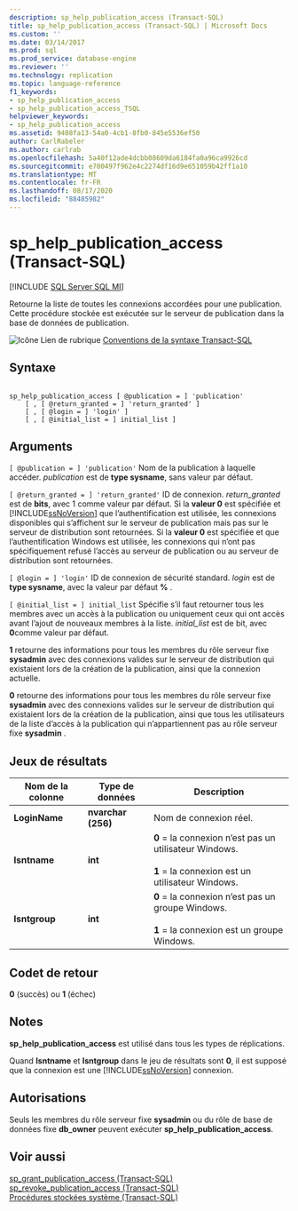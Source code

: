 ```yaml
---
description: sp_help_publication_access (Transact-SQL)
title: sp_help_publication_access (Transact-SQL) | Microsoft Docs
ms.custom: ''
ms.date: 03/14/2017
ms.prod: sql
ms.prod_service: database-engine
ms.reviewer: ''
ms.technology: replication
ms.topic: language-reference
f1_keywords:
- sp_help_publication_access
- sp_help_publication_access_TSQL
helpviewer_keywords:
- sp_help_publication_access
ms.assetid: 9408fa13-54a0-4cb1-8fb0-845e5536ef50
author: CarlRabeler
ms.author: carlrab
ms.openlocfilehash: 5a40f12ade4dcbb08609da6184fa0a96ca9926cd
ms.sourcegitcommit: e700497f962e4c2274df16d9e651059b42ff1a10
ms.translationtype: MT
ms.contentlocale: fr-FR
ms.lasthandoff: 08/17/2020
ms.locfileid: "88485982"
---
```

# <a name="sp_help_publication_access-transact-sql"></a>sp_help_publication_access (Transact-SQL)
[!INCLUDE [SQL Server SQL MI](../../includes/applies-to-version/sql-asdbmi.md)]

  Retourne la liste de toutes les connexions accordées pour une publication. Cette procédure stockée est exécutée sur le serveur de publication dans la base de données de publication.  
  
 ![Icône Lien de rubrique](../../database-engine/configure-windows/media/topic-link.gif "Icône du lien de rubrique") [Conventions de la syntaxe Transact-SQL](../../t-sql/language-elements/transact-sql-syntax-conventions-transact-sql.md)  
  
## <a name="syntax"></a>Syntaxe  
  
```  
  
sp_help_publication_access [ @publication = ] 'publication'  
    [ , [ @return_granted = ] 'return_granted' ]   
    [ , [ @login = ] 'login' ]  
    [ , [ @initial_list = ] initial_list ]  
```  
  
## <a name="arguments"></a>Arguments  
`[ @publication = ] 'publication'` Nom de la publication à laquelle accéder. *publication* est de **type sysname**, sans valeur par défaut.  
  
`[ @return_granted = ] 'return_granted'` ID de connexion. *return_granted* est de **bits**, avec 1 comme valeur par défaut. Si la **valeur 0** est spécifiée et [!INCLUDE[ssNoVersion](../../includes/ssnoversion-md.md)] que l’authentification est utilisée, les connexions disponibles qui s’affichent sur le serveur de publication mais pas sur le serveur de distribution sont retournées. Si la **valeur 0** est spécifiée et que l’authentification Windows est utilisée, les connexions qui n’ont pas spécifiquement refusé l’accès au serveur de publication ou au serveur de distribution sont retournées.  
  
`[ @login = ] 'login'` ID de connexion de sécurité standard. *login* est de **type sysname**, avec la valeur par défaut **%** .  
  
`[ @initial_list = ] initial_list` Spécifie s’il faut retourner tous les membres avec un accès à la publication ou uniquement ceux qui ont accès avant l’ajout de nouveaux membres à la liste. *initial_list* est de bit, avec **0**comme valeur par défaut.  
  
 **1** retourne des informations pour tous les membres du rôle serveur fixe **sysadmin** avec des connexions valides sur le serveur de distribution qui existaient lors de la création de la publication, ainsi que la connexion actuelle.  
  
 **0** retourne des informations pour tous les membres du rôle serveur fixe **sysadmin** avec des connexions valides sur le serveur de distribution qui existaient lors de la création de la publication, ainsi que tous les utilisateurs de la liste d’accès à la publication qui n’appartiennent pas au rôle serveur fixe **sysadmin** .  
  
## <a name="result-sets"></a>Jeux de résultats  
  
|Nom de la colonne|Type de données|Description|  
|-----------------|---------------|-----------------|  
|**LoginName**|**nvarchar (256)**|Nom de connexion réel.|  
|**Isntname**|**int**|**0** = la connexion n’est pas un utilisateur Windows.<br /><br /> **1** = la connexion est un utilisateur Windows.|  
|**Isntgroup**|**int**|**0** = la connexion n’est pas un groupe Windows.<br /><br /> **1** = la connexion est un groupe Windows.|  
  
## <a name="return-code-values"></a>Codet de retour  
 **0** (succès) ou **1** (échec)  
  
## <a name="remarks"></a>Notes  
 **sp_help_publication_access** est utilisé dans tous les types de réplications.  
  
 Quand **Isntname** et **Isntgroup** dans le jeu de résultats sont **0**, il est supposé que la connexion est une [!INCLUDE[ssNoVersion](../../includes/ssnoversion-md.md)] connexion.  
  
## <a name="permissions"></a>Autorisations  
 Seuls les membres du rôle serveur fixe **sysadmin** ou du rôle de base de données fixe **db_owner** peuvent exécuter **sp_help_publication_access**.  
  
## <a name="see-also"></a>Voir aussi  
 [sp_grant_publication_access &#40;Transact-SQL&#41;](../../relational-databases/system-stored-procedures/sp-grant-publication-access-transact-sql.md)   
 [sp_revoke_publication_access &#40;Transact-SQL&#41;](../../relational-databases/system-stored-procedures/sp-revoke-publication-access-transact-sql.md)   
 [Procédures stockées système &#40;Transact-SQL&#41;](../../relational-databases/system-stored-procedures/system-stored-procedures-transact-sql.md)  
  
  
